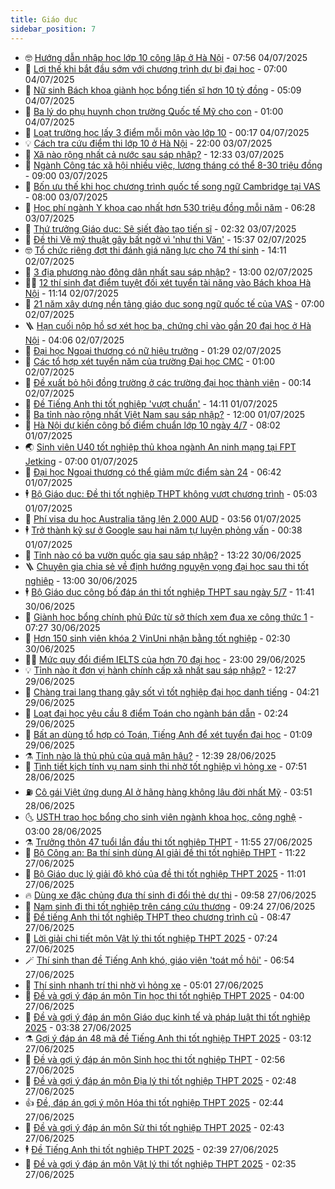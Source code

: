 ```yaml
---
title: Giáo dục
sidebar_position: 7
---
```


<!-- vnexpress-giao-duc:START -->
- 🤓 [Hướng dẫn nhập học lớp 10 công lập ở Hà Nội](https://vnexpress.net/huong-dan-nhap-hoc-lop-10-ha-noi-nam-2025-chi-tiet-nhat-4910130.html) - 07:56 04/07/2025
- 🦆 [Lợi thế khi bắt đầu sớm với chương trình dự bị đại học](https://vnexpress.net/loi-the-khi-bat-dau-som-voi-chuong-trinh-du-bi-dai-hoc-4909651.html) - 07:00 04/07/2025
- 🦩 [Nữ sinh Bách khoa giành học bổng tiến sĩ hơn 10 tỷ đồng](https://vnexpress.net/nu-sinh-bach-khoa-gianh-hoc-bong-tien-si-hon-10-ty-dong-4908018.html) - 05:09 04/07/2025
- 🌮 [Ba lý do phụ huynh chọn trường Quốc tế Mỹ cho con](https://vnexpress.net/ba-ly-do-phu-huynh-chon-truong-quoc-te-my-cho-con-4909653.html) - 01:00 04/07/2025
- 🔭 [Loạt trường học lấy 3 điểm mỗi môn vào lớp 10](https://vnexpress.net/loat-truong-hoc-lay-3-diem-moi-mon-vao-lop-10-4909843.html) - 00:17 04/07/2025
- 💡 [Cách tra cứu điểm thi lớp 10 ở Hà Nội](https://vnexpress.net/cach-tra-cuu-diem-thi-lop-10-o-ha-noi-4909803.html) - 22:00 03/07/2025
- 🥰 [Xã nào rộng nhất cả nước sau sáp nhập?](https://vnexpress.net/xa-nao-rong-nhat-ca-nuoc-sau-sap-nhap-4909789.html) - 12:33 03/07/2025
- 🐲 [Ngành Công tác xã hội nhiều việc, lương tháng có thể 8-30 triệu đồng](https://vnexpress.net/giao-duc-cam-nang-nganh-cong-tac-xa-hoi-4909055.html) - 09:00 03/07/2025
- 🦒 [Bốn ưu thế khi học chương trình quốc tế song ngữ Cambridge tại VAS](https://vnexpress.net/bon-uu-the-khi-hoc-chuong-trinh-quoc-te-song-ngu-cambridge-tai-vas-4909676.html) - 08:00 03/07/2025
- 🦆 [Học phí ngành Y khoa cao nhất hơn 530 triệu đồng mỗi năm](https://vnexpress.net/hoc-phi-nganh-y-khoa-cao-nhat-hon-530-trieu-dong-moi-nam-4909150.html) - 06:28 03/07/2025
- 🧰 [Thứ trưởng Giáo dục: Sẽ siết đào tạo tiến sĩ](https://vnexpress.net/thu-truong-giao-duc-se-siet-dao-tao-tien-si-4908916.html) - 02:32 03/07/2025
- 🐘 [Đề thi Vẽ mỹ thuật gây bất ngờ vì &#39;như thi Văn&#39;](https://vnexpress.net/de-thi-ve-my-thuat-gay-bat-ngo-vi-nhu-thi-van-4909322.html) - 15:37 02/07/2025
- 🤓 [Tổ chức riêng đợt thi đánh giá năng lực cho 74 thí sinh](https://vnexpress.net/to-chuc-rieng-dot-thi-danh-gia-nang-luc-cho-74-thi-sinh-4909247.html) - 14:11 02/07/2025
- 🧰 [3 địa phương nào đông dân nhất sau sáp nhập?](https://vnexpress.net/3-dia-phuong-nao-dong-dan-nhat-sau-sap-nhap-4909317.html) - 13:00 02/07/2025
- 🧑‍💻 [12 thí sinh đạt điểm tuyệt đối xét tuyển tài năng vào Bách khoa Hà Nội](https://vnexpress.net/12-thi-sinh-dat-diem-tuyet-doi-xet-tuyen-tai-nang-vao-bach-khoa-ha-noi-4909297.html) - 11:14 02/07/2025
- 🫶 [21 năm xây dựng nền tảng giáo dục song ngữ quốc tế của VAS](https://vnexpress.net/21-nam-xay-dung-nen-tang-giao-duc-song-ngu-quoc-te-cua-vas-4909137.html) - 07:00 02/07/2025
- 🪜 [Hạn cuối nộp hồ sơ xét học bạ, chứng chỉ vào gần 20 đại học ở Hà Nội](https://vnexpress.net/han-cuoi-nop-ho-so-xet-hoc-ba-chung-chi-vao-gan-20-dai-hoc-o-ha-noi-4908574.html) - 04:06 02/07/2025
- 🎊 [Đại học Ngoại thương có nữ hiệu trưởng](https://vnexpress.net/dai-hoc-ngoai-thuong-co-nu-hieu-truong-4908931.html) - 01:29 02/07/2025
- 🧐 [Các tổ hợp xét tuyển năm của trường Đại học CMC](https://vnexpress.net/cac-to-hop-xet-tuyen-nam-cua-truong-dai-hoc-cmc-4908816.html) - 01:00 02/07/2025
- 🌈 [Đề xuất bỏ hội đồng trường ở các trường đại học thành viên](https://vnexpress.net/de-xuat-bo-hoi-dong-truong-o-cac-truong-dai-hoc-thanh-vien-4908822.html) - 00:14 02/07/2025
- 🥰 [Đề Tiếng Anh thi tốt nghiệp &#39;vượt chuẩn&#39;](https://vnexpress.net/de-tieng-anh-thi-tot-nghiep-vuot-chuan-4908014.html) - 14:11 01/07/2025
- 🎡 [Ba tỉnh nào rộng nhất Việt Nam sau sáp nhập?](https://vnexpress.net/ba-tinh-nao-rong-nhat-viet-nam-sau-sap-nhap-4908874.html) - 12:00 01/07/2025
- 🎊 [Hà Nội dự kiến công bố điểm chuẩn lớp 10 ngày 4/7](https://vnexpress.net/ha-noi-du-kien-cong-bo-diem-chuan-lop-10-ngay-4-7-4908744.html) - 08:02 01/07/2025
- 🌏 [Sinh viên U40 tốt nghiệp thủ khoa ngành An ninh mạng tại FPT Jetking](https://vnexpress.net/sinh-vien-u40-tot-nghiep-thu-khoa-nganh-an-ninh-mang-tai-fpt-jetking-4908666.html) - 07:00 01/07/2025
- 🥸 [Đại học Ngoại thương có thể giảm mức điểm sàn 24](https://vnexpress.net/dai-hoc-ngoai-thuong-co-the-giam-muc-diem-san-24-4908687.html) - 06:42 01/07/2025
- 🕴 [Bộ Giáo dục: Đề thi tốt nghiệp THPT không vượt chương trình](https://vnexpress.net/bo-giao-duc-de-thi-tot-nghiep-thpt-khong-vuot-chuong-trinh-4908655.html) - 05:03 01/07/2025
- 💂 [Phí visa du học Australia tăng lên 2.000 AUD](https://vnexpress.net/phi-visa-du-hoc-australia-tu-1-7-tang-len-2000-aud-4908592.html) - 03:56 01/07/2025
- 🕴 [Trở thành kỹ sư ở Google sau hai năm tự luyện phỏng vấn](https://vnexpress.net/tro-thanh-ky-su-o-google-sau-hai-nam-tu-luyen-phong-van-4907724.html) - 00:38 01/07/2025
- 🌋 [Tỉnh nào có ba vườn quốc gia sau sáp nhập?](https://vnexpress.net/tinh-nao-co-ba-vuon-quoc-gia-sau-sap-nhap-4908294.html) - 13:22 30/06/2025
- 🪜 [Chuyên gia chia sẻ về định hướng nguyện vọng đại học sau thi tốt nghiệp](https://vnexpress.net/chuyen-gia-chia-se-ve-dinh-huong-nguyen-vong-dai-hoc-sau-thi-tot-nghiep-4908219.html) - 13:00 30/06/2025
- 🕴 [Bộ Giáo dục công bố đáp án thi tốt nghiệp THPT sau ngày 5/7](https://vnexpress.net/bo-giao-duc-cong-bo-dap-an-thi-tot-nghiep-thpt-sau-ngay-5-7-4908362.html) - 11:41 30/06/2025
- 🎃 [Giành học bổng chính phủ Đức từ sở thích xem đua xe công thức 1](https://vnexpress.net/gianh-hoc-bong-chinh-phu-duc-tu-so-thich-xem-dua-xe-cong-thuc-1-4896988.html) - 07:27 30/06/2025
- 🦏 [Hơn 150 sinh viên khóa 2 VinUni nhận bằng tốt nghiệp](https://vnexpress.net/hon-150-sinh-vien-khoa-2-vinuni-nhan-bang-tot-nghiep-4907599.html) - 02:30 30/06/2025
- 🧑‍🏫 [Mức quy đổi điểm IELTS của hơn 70 đại học](https://vnexpress.net/muc-quy-doi-diem-ielts-cua-hon-70-dai-hoc-4907692.html) - 23:00 29/06/2025
- 💡 [Tỉnh nào ít đơn vị hành chính cấp xã nhất sau sáp nhập?](https://vnexpress.net/tinh-nao-it-don-vi-hanh-chinh-cap-xa-nhat-sau-sap-nhap-4907798.html) - 12:27 29/06/2025
- 🐎 [Chàng trai lang thang gây sốt vì tốt nghiệp đại học danh tiếng](https://vnexpress.net/chang-trai-lang-thang-gay-sot-vi-tot-nghiep-dai-hoc-danh-tieng-4905980.html) - 04:21 29/06/2025
- 🧰 [Loạt đại học yêu cầu 8 điểm Toán cho ngành bán dẫn](https://vnexpress.net/loat-dai-hoc-yeu-cau-8-diem-toan-cho-nganh-ban-dan-4907448.html) - 02:24 29/06/2025
- 🙉 [Bất an dùng tổ hợp có Toán, Tiếng Anh để xét tuyển đại học](https://vnexpress.net/bat-an-dung-to-hop-co-toan-tieng-anh-de-xet-tuyen-dai-hoc-4907530.html) - 01:09 29/06/2025
- ⚗️ [Tỉnh nào là thủ phủ của quả mận hậu?](https://vnexpress.net/tinh-nao-la-thu-phu-cua-qua-man-hau-4907168.html) - 12:39 28/06/2025
- 🌝 [Tình tiết kịch tính vụ nam sinh thi nhờ tốt nghiệp vì hỏng xe](https://vnexpress.net/tinh-tiet-kich-tinh-vu-nam-sinh-thi-nho-tot-nghiep-vi-hong-xe-4907452.html) - 07:51 28/06/2025
- ⛽️ [Cô gái Việt ứng dụng AI ở hãng hàng không lâu đời nhất Mỹ](https://vnexpress.net/co-gai-viet-ung-dung-ai-o-hang-hang-khong-lau-doi-nhat-my-4902875.html) - 03:51 28/06/2025
- 🌜 [USTH trao học bổng cho sinh viên ngành khoa học, công nghệ](https://vnexpress.net/usth-trao-hoc-bong-cho-sinh-vien-nganh-khoa-hoc-cong-nghe-4907402.html) - 03:00 28/06/2025
- ⚗️ [Trưởng thôn 47 tuổi lần đầu thi tốt nghiệp THPT](https://vnexpress.net/truong-thon-47-tuoi-lan-dau-thi-tot-nghiep-thpt-4907060.html) - 11:55 27/06/2025
- 🧰 [Bộ Công an: Ba thí sinh dùng AI giải đề thi tốt nghiệp THPT](https://vnexpress.net/bo-cong-an-ba-thi-sinh-dung-ai-giai-de-thi-tot-nghiep-thpt-4906862.html) - 11:22 27/06/2025
- 🤗 [Bộ Giáo dục lý giải độ khó của đề thi tốt nghiệp THPT 2025](https://vnexpress.net/bo-giao-duc-ly-giai-do-kho-cua-de-thi-tot-nghiep-thpt-2025-4907075.html) - 11:01 27/06/2025
- 🔥 [Dùng xe đặc chủng đưa thí sinh đi đổi thẻ dự thi](https://vnexpress.net/dung-xe-dac-chung-dua-thi-sinh-di-doi-the-du-thi-4906885.html) - 09:58 27/06/2025
- 💪 [Nam sinh đi thi tốt nghiệp trên cáng cứu thương](https://vnexpress.net/nam-sinh-di-thi-tot-nghiep-tren-cang-cuu-thuong-4906871.html) - 09:24 27/06/2025
- 💂 [Đề tiếng Anh thi tốt nghiệp THPT theo chương trình cũ](https://vnexpress.net/de-tieng-anh-thi-tot-nghiep-thpt-theo-chuong-trinh-cu-4906776.html) - 08:47 27/06/2025
- 🌮 [Lời giải chi tiết môn Vật lý thi tốt nghiệp THPT 2025](https://vnexpress.net/loi-giai-chi-tiet-mon-vat-ly-thi-tot-nghiep-thpt-2025-4907087.html) - 07:24 27/06/2025
- 🪄 [Thí sinh than đề Tiếng Anh khó, giáo viên &#39;toát mồ hôi&#39;](https://vnexpress.net/thi-sinh-than-de-tieng-anh-kho-giao-vien-toat-mo-hoi-4907059.html) - 06:54 27/06/2025
- 🎡 [Thí sinh nhanh trí thi nhờ vì hỏng xe](https://vnexpress.net/thi-sinh-nhanh-tri-thi-nho-vi-hong-xe-4907030.html) - 05:01 27/06/2025
- 🌈 [Đề và gợi ý đáp án môn Tin học thi tốt nghiệp THPT 2025](https://vnexpress.net/de-va-goi-y-dap-an-mon-tin-hoc-thi-tot-nghiep-thpt-2025-4906275.html) - 04:00 27/06/2025
- 🎊 [Đề và gợi ý đáp án môn Giáo dục kinh tế và pháp luật thi tốt nghiệp 2025](https://vnexpress.net/de-mon-giao-duc-kinh-te-va-phap-luat-thi-tot-nghiep-thpt-2025-4906670.html) - 03:38 27/06/2025
- ⚗️ [Gợi ý đáp án 48 mã đề Tiếng Anh thi tốt nghiệp THPT 2025](https://vnexpress.net/dap-an-48-ma-de-tieng-anh-thi-tot-nghiep-thpt-2025-4906752.html) - 03:12 27/06/2025
- 🌁 [Đề và gợi ý đáp án môn Sinh học thi tốt nghiệp THPT](https://vnexpress.net/de-sinh-hoc-thi-tot-nghiep-thpt-2025-4906223.html) - 02:56 27/06/2025
- 🦏 [Đề và gợi ý đáp án môn Địa lý thi tốt nghiệp THPT 2025](https://vnexpress.net/de-dia-ly-thi-tot-nghiep-thpt-2025-4906764.html) - 02:48 27/06/2025
- 👍 [Đề, đáp án gợi ý môn Hóa thi tốt nghiệp THPT 2025](https://vnexpress.net/de-dap-an-goi-y-mon-hoa-thi-tot-nghiep-thpt-2025-4906153.html) - 02:44 27/06/2025
- 🌈 [Đề và gợi ý đáp án môn Sử thi tốt nghiệp THPT 2025](https://vnexpress.net/de-mon-su-thi-tot-nghiep-thpt-2025-4906326.html) - 02:43 27/06/2025
- 🕴 [Đề Tiếng Anh thi tốt nghiệp THPT 2025](https://vnexpress.net/de-tieng-anh-thi-tot-nghiep-thpt-2025-tat-ca-48-ma-de-4906278.html) - 02:39 27/06/2025
- 🧰 [Đề và gợi ý đáp án môn Vật lý thi tốt nghiệp THPT 2025](https://vnexpress.net/de-thi-vat-ly-tot-nghiep-thpt-2025-tat-ca-48-ma-de-4906761.html) - 02:35 27/06/2025<!-- vnexpress-giao-duc:END -->

